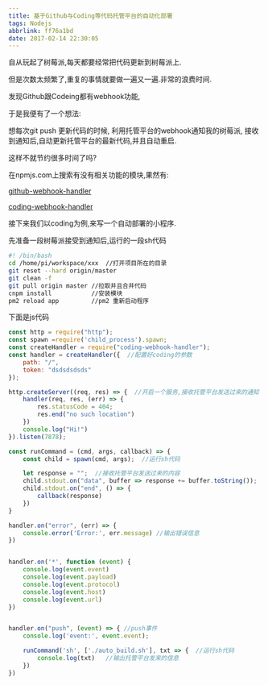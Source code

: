 ```yaml
---
title: 基于Github与Coding等代码托管平台的自动化部署
tags: Nodejs
abbrlink: ff76a1bd
date: 2017-02-14 22:30:05
---
```


自从玩起了树莓派,每天都要经常把代码更新到树莓派上.

但是次数太频繁了,重复的事情就要做一遍又一遍.非常的浪费时间.

发现Github跟Codeing都有webhook功能,

于是我便有了一个想法:

想每次git push 更新代码的时候,
利用托管平台的webhook通知我的树莓派,
接收到通知后,自动更新托管平台的最新代码,并且自动重启.

这样不就节约很多时间了吗?
<!-- more -->
在npmjs.com上搜索有没有相关功能的模块,果然有:

[github-webhook-handler](https://www.npmjs.com/package/github-webhook-handler)

[coding-webhook-handler](https://www.npmjs.com/package/coding-webhook-handler)

接下来我们以coding为例,来写一个自动部署的小程序.

先准备一段树莓派接受到通知后,运行的一段sh代码

``` sh
#! /bin/bash
cd /home/pi/workspace/xxx  //打开项目所在的目录
git reset --hard origin/master
git clean -f
git pull origin master //拉取并且合并代码
cnpm install           //安装模块
pm2 reload app         //pm2 重新启动程序
```


下面是js代码

``` javascript
const http = require("http");
const spawn =require('child_process').spawn;
const createHandler = require("coding-webhook-handler");
const handler = createHandler({  //配置好coding的参数
    path: "/",
    token: "dsdsdsdsds"
});

http.createServer((req, res) => {  //开启一个服务,接收托管平台发送过来的通知
    handler(req, res, (err) => {
        res.statusCode = 404;
        res.end("no such location")
    })
    console.log("Hi!")
}).listen(7878);

const runCommand = (cmd, args, callback) => {  
    const child = spawn(cmd, args);  //运行sh代码

    let response = "";  //接收托管平台发送过来的内容
    child.stdout.on("data", buffer => response += buffer.toString());
    child.stdout.on("end", () => {
        callback(response)
    })
}

handler.on("error", (err) => {
    console.error('Error:', err.message) //输出错误信息
})


handler.on('*', function (event) {
    console.log(event.event)
    console.log(event.payload)
    console.log(event.protocol)
    console.log(event.host)
    console.log(event.url)
})


handler.on("push", (event) => { //push事件
    console.log('event:', event.event); 

    runCommand('sh', ['./auto_build.sh'], txt => {  //运行sh代码
        console.log(txt)   //输出托管平台发来的信息
    })
})

```






